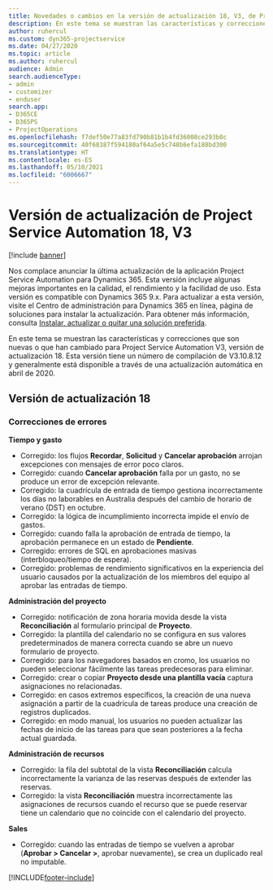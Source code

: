 ```yaml
---
title: Novedades o cambios en la versión de actualización 18, V3, de Project Service Automation
description: En este tema se muestran las características y correcciones que están disponibles en la versión de actualización 18, V3, de Project Service Automation.
author: ruhercul
ms.custom: dyn365-projectservice
ms.date: 04/27/2020
ms.topic: article
ms.author: ruhercul
audience: Admin
search.audienceType:
- admin
- customizer
- enduser
search.app:
- D365CE
- D365PS
- ProjectOperations
ms.openlocfilehash: f7def50e77a83fd790b81b1b4fd36008ce293b0c
ms.sourcegitcommit: 40f68387f594180af64a5e5c748b6efa188bd300
ms.translationtype: HT
ms.contentlocale: es-ES
ms.lasthandoff: 05/10/2021
ms.locfileid: "6006667"
---
```

# <a name="project-service-automation-update-release-18-v3"></a>Versión de actualización de Project Service Automation 18, V3

[!include [banner](../includes/psa-now-project-operations.md)]

Nos complace anunciar la última actualización de la aplicación Project Service Automation para Dynamics 365. Esta versión incluye algunas mejoras importantes en la calidad, el rendimiento y la facilidad de uso. Esta versión es compatible con Dynamics 365 9.x. Para actualizar a esta versión, visite el Centro de administración para Dynamics 365 en línea, página de soluciones para instalar la actualización. Para obtener más información, consulta [Instalar, actualizar o quitar una solución preferida](/power-platform/admin/install-remove-preferred-solution).

En este tema se muestran las características y correcciones que son nuevas o que han cambiado para Project Service Automation V3, versión de actualización 18. Esta versión tiene un número de compilación de V3.10.8.12 y generalmente está disponible a través de una actualización automática en abril de 2020.

## <a name="update-release-18"></a>Versión de actualización 18

### <a name="bug-fixes"></a>Correcciones de errores

**Tiempo y gasto**

- Corregido: los flujos **Recordar**, **Solicitud** y **Cancelar aprobación** arrojan excepciones con mensajes de error poco claros.
- Corregido: cuando **Cancelar aprobación** falla por un gasto, no se produce un error de excepción relevante.
- Corregido: la cuadrícula de entrada de tiempo gestiona incorrectamente los días no laborables en Australia después del cambio de horario de verano (DST) en octubre.
- Corregido: la lógica de incumplimiento incorrecta impide el envío de gastos.
- Corregido: cuando falla la aprobación de entrada de tiempo, la aprobación permanece en un estado de **Pendiente**.
- Corregido: errores de SQL en aprobaciones masivas (interbloqueo/tiempo de espera).
- Corregido: problemas de rendimiento significativos en la experiencia del usuario causados por la actualización de los miembros del equipo al aprobar las entradas de tiempo.

**Administración del proyecto**

- Corregido: notificación de zona horaria movida desde la vista **Reconciliación** al formulario principal de **Proyecto**.
- Corregido: la plantilla del calendario no se configura en sus valores predeterminados de manera correcta cuando se abre un nuevo formulario de proyecto.
- Corregido: para los navegadores basados en cromo, los usuarios no pueden seleccionar fácilmente las tareas predecesoras para eliminar.
- Corregido: crear o copiar **Proyecto desde una plantilla vacía** captura asignaciones no relacionadas.
- Corregido: en casos extremos específicos, la creación de una nueva asignación a partir de la cuadrícula de tareas produce una creación de registros duplicados.
- Corregido: en modo manual, los usuarios no pueden actualizar las fechas de inicio de las tareas para que sean posteriores a la fecha actual guardada.

**Administración de recursos**

- Corregido: la fila del subtotal de la vista **Reconciliación** calcula incorrectamente la varianza de las reservas después de extender las reservas.
- Corregido: la vista **Reconciliación** muestra incorrectamente las asignaciones de recursos cuando el recurso que se puede reservar tiene un calendario que no coincide con el calendario del proyecto.

**Sales**

- Corregido: cuando las entradas de tiempo se vuelven a aprobar (**Aprobar > Cancelar >**, aprobar nuevamente), se crea un duplicado real no imputable.


[!INCLUDE[footer-include](../includes/footer-banner.md)]